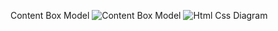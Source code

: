 Content Box Model
![Content Box Model](htmlcssdiagram_contentbox_Updated_1.svg)
![Html Css Diagram](htmlcss1-diagram__borderbox.svg)